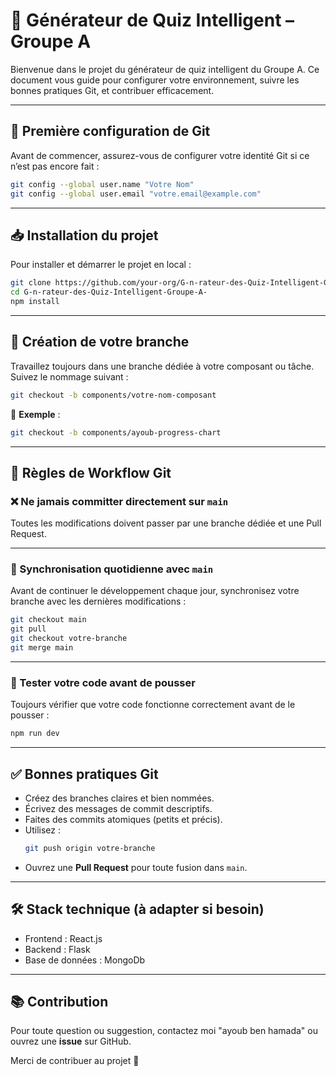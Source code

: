 # 🧠 Générateur de Quiz Intelligent – Groupe A

Bienvenue dans le projet du générateur de quiz intelligent du Groupe A. Ce document vous guide pour configurer votre environnement, suivre les bonnes pratiques Git, et contribuer efficacement.

---

## 🔧 Première configuration de Git

Avant de commencer, assurez-vous de configurer votre identité Git si ce n’est pas encore fait :

```bash
git config --global user.name "Votre Nom"
git config --global user.email "votre.email@example.com"
```

---

## 📥 Installation du projet

Pour installer et démarrer le projet en local :

```bash
git clone https://github.com/your-org/G-n-rateur-des-Quiz-Intelligent-Groupe-A-.git
cd G-n-rateur-des-Quiz-Intelligent-Groupe-A-
npm install
```

---

## 🌿 Création de votre branche

Travaillez toujours dans une branche dédiée à votre composant ou tâche. Suivez le nommage suivant :

```bash
git checkout -b components/votre-nom-composant
```

🔹 **Exemple** :
```bash
git checkout -b components/ayoub-progress-chart
```

---

## 🚦 Règles de Workflow Git

### ❌ Ne jamais committer directement sur `main`

Toutes les modifications doivent passer par une branche dédiée et une Pull Request.

---

### 🔄 Synchronisation quotidienne avec `main`

Avant de continuer le développement chaque jour, synchronisez votre branche avec les dernières modifications :

```bash
git checkout main
git pull
git checkout votre-branche
git merge main
```

---

### 🧪 Tester votre code avant de pousser

Toujours vérifier que votre code fonctionne correctement avant de le pousser :

```bash
npm run dev
```

---

## ✅ Bonnes pratiques Git

- Créez des branches claires et bien nommées.
- Écrivez des messages de commit descriptifs.
- Faites des commits atomiques (petits et précis).
- Utilisez :
  ```bash
  git push origin votre-branche
  ```
- Ouvrez une **Pull Request** pour toute fusion dans `main`.

---

## 🛠 Stack technique (à adapter si besoin)

- Frontend : React.js
- Backend : Flask
- Base de données : MongoDb

---

## 📚 Contribution

Pour toute question ou suggestion, contactez moi "ayoub ben hamada" ou ouvrez une **issue** sur GitHub.

Merci de contribuer au projet 🎉
